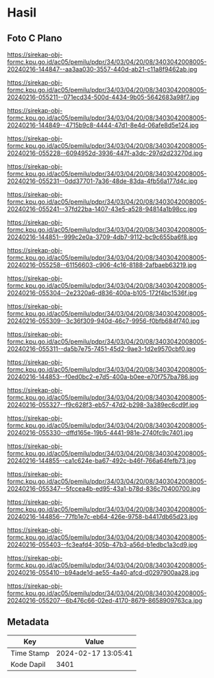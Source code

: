 # Hasil

## Foto C Plano

https://sirekap-obj-formc.kpu.go.id/ac05/pemilu/pdpr/34/03/04/20/08/3403042008005-20240216-144847--aa3aa030-3557-440d-ab21-c11a8f9462ab.jpg

https://sirekap-obj-formc.kpu.go.id/ac05/pemilu/pdpr/34/03/04/20/08/3403042008005-20240216-055211--071ecd34-500d-4434-9b05-5642683a98f7.jpg

https://sirekap-obj-formc.kpu.go.id/ac05/pemilu/pdpr/34/03/04/20/08/3403042008005-20240216-144849--4715b9c8-4444-47d1-8e4d-06afe8d5e124.jpg

https://sirekap-obj-formc.kpu.go.id/ac05/pemilu/pdpr/34/03/04/20/08/3403042008005-20240216-055228--6094952d-3936-447f-a3dc-297d2d23270d.jpg

https://sirekap-obj-formc.kpu.go.id/ac05/pemilu/pdpr/34/03/04/20/08/3403042008005-20240216-055231--0dd37701-7a36-48de-83da-4fb56a177d4c.jpg

https://sirekap-obj-formc.kpu.go.id/ac05/pemilu/pdpr/34/03/04/20/08/3403042008005-20240216-055241--37fd22ba-1407-43e5-a528-94814a1b98cc.jpg

https://sirekap-obj-formc.kpu.go.id/ac05/pemilu/pdpr/34/03/04/20/08/3403042008005-20240216-144851--999c2e0a-3709-4db7-9112-bc9c655ba6f8.jpg

https://sirekap-obj-formc.kpu.go.id/ac05/pemilu/pdpr/34/03/04/20/08/3403042008005-20240216-055258--61156603-c906-4c16-8188-2afbaeb63219.jpg

https://sirekap-obj-formc.kpu.go.id/ac05/pemilu/pdpr/34/03/04/20/08/3403042008005-20240216-055304--2e2320a6-d836-400a-b105-172f4bc1536f.jpg

https://sirekap-obj-formc.kpu.go.id/ac05/pemilu/pdpr/34/03/04/20/08/3403042008005-20240216-055309--3c36f309-940d-46c7-9956-f0bfb684f740.jpg

https://sirekap-obj-formc.kpu.go.id/ac05/pemilu/pdpr/34/03/04/20/08/3403042008005-20240216-055311--da5b7e75-7451-45d2-9ae3-1d2e9570cbf0.jpg

https://sirekap-obj-formc.kpu.go.id/ac05/pemilu/pdpr/34/03/04/20/08/3403042008005-20240216-144853--f0ed0bc2-e7d5-400a-b0ee-e70f757ba786.jpg

https://sirekap-obj-formc.kpu.go.id/ac05/pemilu/pdpr/34/03/04/20/08/3403042008005-20240216-055327--f9c628f3-eb57-47d2-b298-3a389ec6cd9f.jpg

https://sirekap-obj-formc.kpu.go.id/ac05/pemilu/pdpr/34/03/04/20/08/3403042008005-20240216-055330--dffd165e-19b5-4441-981e-2740fc9c7401.jpg

https://sirekap-obj-formc.kpu.go.id/ac05/pemilu/pdpr/34/03/04/20/08/3403042008005-20240216-144855--ca1c624e-ba67-492c-b46f-766a64fefb73.jpg

https://sirekap-obj-formc.kpu.go.id/ac05/pemilu/pdpr/34/03/04/20/08/3403042008005-20240216-055347--5fccea4b-ed95-43a1-b78d-836c70400700.jpg

https://sirekap-obj-formc.kpu.go.id/ac05/pemilu/pdpr/34/03/04/20/08/3403042008005-20240216-144856--77fb1e7c-eb64-426e-9758-b4417db65d23.jpg

https://sirekap-obj-formc.kpu.go.id/ac05/pemilu/pdpr/34/03/04/20/08/3403042008005-20240216-055403--fc3eafd4-305b-47b3-a56d-b1edbc1a3cd9.jpg

https://sirekap-obj-formc.kpu.go.id/ac05/pemilu/pdpr/34/03/04/20/08/3403042008005-20240216-055410--b94ade1d-ae55-4a40-afcd-d0297900aa28.jpg

https://sirekap-obj-formc.kpu.go.id/ac05/pemilu/pdpr/34/03/04/20/08/3403042008005-20240216-055207--6b476c66-02ed-4170-8679-8658909763ca.jpg


## Metadata

| Key        | Value               |
| ---------- | ------------------- |
| Time Stamp | 2024-02-17 13:05:41 |
| Kode Dapil | 3401                |



